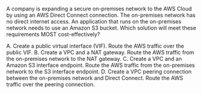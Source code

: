 A company is expanding a secure on-premises network to the AWS Cloud by using an AWS Direct Connect connection. The on-premises network has no direct internet access. An application that runs on the on-premises network needs to use an Amazon S3 bucket. Which solution will meet these requirements MOST cost-effectively? 

A. Create a public virtual interface (VIF). Route the AWS traffic over the public VIF. 
B. Create a VPC and a NAT gateway. Route the AWS traffic from the on-premises network to the NAT gateway. 
C. Create a VPC and an Amazon S3 interface endpoint. Route the AWS traffic from the on-premises network to the S3 interface endpoint. 
D. Create a VPC peering connection between the on-premises network and Direct Connect. Route the AWS traffic over the peering connection.